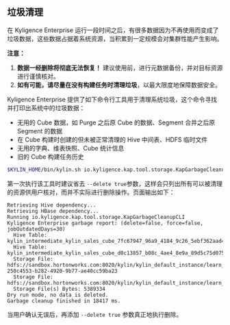 ## 垃圾清理

在 Kyligence Enterprise 运行一段时间之后，有很多数据因为不再使用而变成了垃圾数据，这些数据占据着系统资源，当积累到一定规模会对集群性能产生影响。

**注意：**

1. **数据一经删除将彻底无法恢复！** 建议使用前，进行元数据备份，并对目标资源进行谨慎核对。
2. **如有可能，请尽量在没有构建任务时清理垃圾**，以最大限度地保障数据安全。


Kyligence Enterprise 提供了如下命令行工具用于清理系统垃圾，这个命令寻找并打印出系统中的垃圾数据：

- 无用的 Cube 数据，如 Purge 之后原 Cube 的数据、Segment 合并之后原 Segment 的数据
- 在 Cube 构建时创建的但未被正常清理的 Hive 中间表、HDFS 临时文件
- 无用的字典、维表快照、Cube 统计信息
- 旧的 Cube 构建任务历史


```sh
$KYLIN_HOME/bin/kylin.sh io.kyligence.kap.tool.storage.KapGarbageCleanupCLI [--delete true]
```

第一次执行该工具时建议省去 `--delete true`参数，这样会只列出所有可以被清理的资源供用户核对，而并不实际进行删除操作。页面输出如下：

```
Retrieving Hive dependency...
Retrieving HBase dependency...
Running io.kyligence.kap.tool.storage.KapGarbageCleanupCLI
Kyligence Enterprise garbage report: (delete=false, force=false, jobOutdatedDays=30)
  Hive Table: kylin_intermediate_kylin_sales_cube_7fc67947_96a9_4184_9c26_5ebf362aad46
  Hive Table: kylin_intermediate_kylin_sales_cube_d0c13857_b08c_4ae4_8e9a_89d5c75d075b
  Storage File: hdfs://sandbox.hortonworks.com:8020/kylin/kylin_default_instance/learn_kylin/kylin-250c4553-b282-4920-9b77-ae40cc59ba23
  Storage File: hdfs://sandbox.hortonworks.com:8020/kylin/kylin_default_instance/learn_kylin/
  Storage File(s) Bytes: 5389334
Dry run mode, no data is deleted.
Garbage cleanup finished in 18417 ms.
```

当用户确认无误后，再添加 `--delete true` 参数真正地执行删除。
